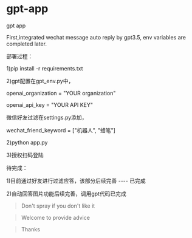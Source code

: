 # gpt-app
gpt app

First,integrated wechat message auto reply by gpt3.5, env variables are completed later.


部署过程：

1)pip install -r requirements.txt

2)gpt配置在gpt_env.py中，

  openai_organization = "YOUR organization"
  
  openai_api_key = "YOUR API KEY"
  
  
  微信好友过滤在settings.py添加，
  
  wechat_friend_keyword = ["机器人", "蜡笔"]

2)python app.py

3)授权扫码登陆


待完成：

1)目前通过好友进行过滤应答，该部分后续完善 ---- 已完成

2)自动回答图片功能后续完善，调用gpt代码已完成


> Don't spray if you don't like it 

> Welcome to provide advice 

> Thanks 
